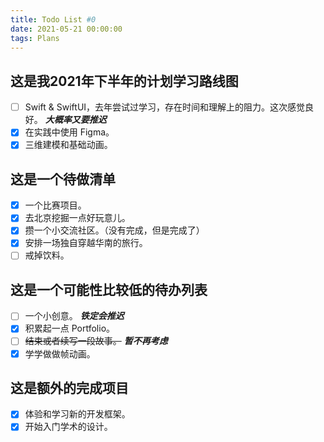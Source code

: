 ```yaml
---
title: Todo List #0
date: 2021-05-21 00:00:00
tags: Plans
---
```


## 这是我2021年下半年的计划学习路线图

- [ ]  Swift & SwiftUI，去年尝试过学习，存在时间和理解上的阻力。这次感觉良好。 ***大概率又要推迟***
- [x]  在实践中使用 Figma。
- [x]  三维建模和基础动画。

## 这是一个待做清单

- [x]  一个比赛项目。
- [x]  去北京挖掘一点好玩意儿。
- [x]  攒一个小交流社区。（没有完成，但是完成了）
- [x]  安排一场独自穿越华南的旅行。
- [ ]  戒掉饮料。

## 这是一个可能性比较低的待办列表

- [ ]  一个小创意。 ***铁定会推迟***
- [x]  积累起一点 Portfolio。
- [ ]  ~~结束或者续写一段故事。~~ ***暂不再考虑***
- [x]  学学做做帧动画。

<!-- more -->
## 这是额外的完成项目

- [x] 体验和学习新的开发框架。
- [x] 开始入门学术的设计。

